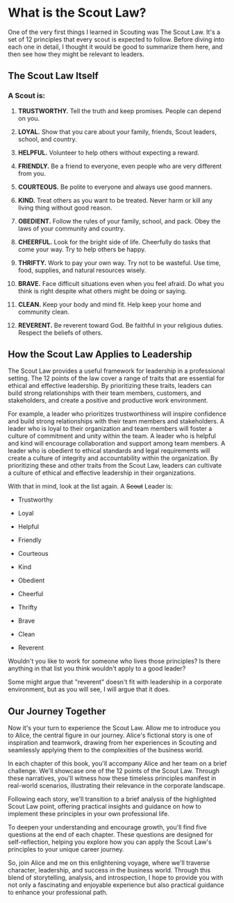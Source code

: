 # What is the Scout Law?

One of the very first things I learned in Scouting was The Scout Law. It's a set of 12 principles that every scout is expected to follow. Before diving into each one in detail, I thought it would be good to summarize them here, and then see how they might be relevant to leaders.

## The Scout Law Itself

### A Scout is:

1. **TRUSTWORTHY.** Tell the truth and keep promises. People can depend on you.

2. **LOYAL.** Show that you care about your family, friends, Scout leaders, school, and country.

3. **HELPFUL.** Volunteer to help others without expecting a reward.

4. **FRIENDLY.** Be a friend to everyone, even people who are very different from you.

5. **COURTEOUS.** Be polite to everyone and always use good manners.

6. **KIND.** Treat others as you want to be treated. Never harm or kill any living thing without good reason.

7. **OBEDIENT.** Follow the rules of your family, school, and pack. Obey the laws of your community and country.

8. **CHEERFUL.** Look for the bright side of life. Cheerfully do tasks that come your way. Try to help others be happy.

9. **THRIFTY.** Work to pay your own way. Try not to be wasteful. Use time, food, supplies, and natural resources wisely.

10. **BRAVE.** Face difficult situations even when you feel afraid. Do what you think is right despite what others might be doing or saying.

11. **CLEAN.** Keep your body and mind fit. Help keep your home and community clean.

12. **REVERENT.** Be reverent toward God. Be faithful in your religious duties. Respect the beliefs of others.

## How the Scout Law Applies to Leadership

The Scout Law provides a useful framework for leadership in a professional setting. The 12 points of the law cover a range of traits that are essential for ethical and effective leadership. By prioritizing these traits, leaders can build strong relationships with their team members, customers, and stakeholders, and create a positive and productive work environment.

For example, a leader who prioritizes trustworthiness will inspire confidence and build strong relationships with their team members and stakeholders. A leader who is loyal to their organization and team members will foster a culture of commitment and unity within the team. A leader who is helpful and kind will encourage collaboration and support among team members. A leader who is obedient to ethical standards and legal requirements will create a culture of integrity and accountability within the organization. By prioritizing these and other traits from the Scout Law, leaders can cultivate a culture of ethical and effective leadership in their organizations.

With that in mind, look at the list again. A ~~Scout~~ Leader is:

- Trustworthy

- Loyal

- Helpful

- Friendly

- Courteous

- Kind

- Obedient

- Cheerful

- Thrifty

- Brave

- Clean

- Reverent

Wouldn't you like to work for someone who lives those principles? Is there anything in that list you think wouldn't apply to a good leader?

Some might argue that "reverent" doesn't fit with leadership in a corporate environment, but as you will see, I will argue that it does.

## Our Journey Together

Now it's your turn to experience the Scout Law. Allow me to introduce you to Alice, the central figure in our journey. Alice's fictional story is one of inspiration and teamwork, drawing from her experiences in Scouting and seamlessly applying them to the complexities of the business world.

In each chapter of this book, you'll accompany Alice and her team on a brief challenge. We'll showcase one of the 12 points of the Scout Law. Through these narratives, you'll witness how these timeless principles manifest in real-world scenarios, illustrating their relevance in the corporate landscape.

Following each story, we'll transition to a brief analysis of the highlighted Scout Law point, offering practical insights and guidance on how to implement these principles in your own professional life.

To deepen your understanding and encourage growth, you'll find five questions at the end of each chapter. These questions are designed for self-reflection, helping you explore how you can apply the Scout Law's principles to your unique career journey.

So, join Alice and me on this enlightening voyage, where we'll traverse character, leadership, and success in the business world. Through this blend of storytelling, analysis, and introspection, I hope to provide you with not only a fascinating and enjoyable experience but also practical guidance to enhance your professional path.
